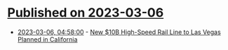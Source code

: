 # [Published on 2023-03-06](index.md)

* [2023-03-06, 04:58:00](https://tech.slashdot.org/story/23/03/06/0152215/new-10b-high-speed-rail-line-to-las-vegas-planned-in-california?utm_source=rss1.0mainlinkanon&utm_medium=feed) - [New $10B High-Speed Rail Line to Las Vegas Planned in California](https://tech.slashdot.org/story/23/03/06/0152215/new-10b-high-speed-rail-line-to-las-vegas-planned-in-california?utm_source=rss1.0mainlinkanon&utm_medium=feed)
